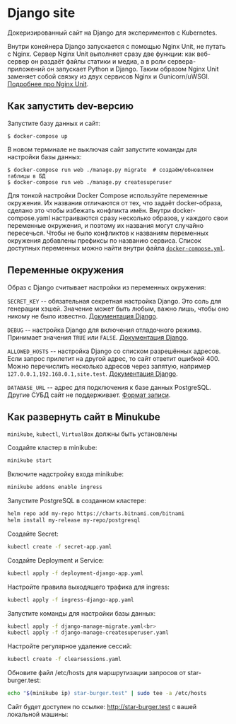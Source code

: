 # Django site

Докеризированный сайт на Django для экспериментов с Kubernetes.

Внутри конейнера Django запускается с помощью Nginx Unit, не путать с Nginx. Сервер Nginx Unit выполняет сразу две функции: как веб-сервер он раздаёт файлы статики и медиа, а в роли сервера-приложений он запускает Python и Django. Таким образом Nginx Unit заменяет собой связку из двух сервисов Nginx и Gunicorn/uWSGI. [Подробнее про Nginx Unit](https://unit.nginx.org/).

## Как запустить dev-версию

Запустите базу данных и сайт:

```shell-session
$ docker-compose up
```

В новом терминале не выключая сайт запустите команды для настройки базы данных:

```shell-session
$ docker-compose run web ./manage.py migrate  # создаём/обновляем таблицы в БД
$ docker-compose run web ./manage.py createsuperuser
```

Для тонкой настройки Docker Compose используйте переменные окружения. Их названия отличаются от тех, что задаёт docker-образа, сделано это чтобы избежать конфликта имён. Внутри docker-compose.yaml настраиваются сразу несколько образов, у каждого свои переменные окружения, и поэтому их названия могут случайно пересечься. Чтобы не было конфликтов к названиям переменных окружения добавлены префиксы по названию сервиса. Список доступных переменных можно найти внутри файла [`docker-compose.yml`](./docker-compose.yml).

## Переменные окружения

Образ с Django считывает настройки из переменных окружения:

`SECRET_KEY` -- обязательная секретная настройка Django. Это соль для генерации хэшей. Значение может быть любым, важно лишь, чтобы оно никому не было известно. [Документация Django](https://docs.djangoproject.com/en/3.2/ref/settings/#secret-key).

`DEBUG` -- настройка Django для включения отладочного режима. Принимает значения `TRUE` или `FALSE`. [Документация Django](https://docs.djangoproject.com/en/3.2/ref/settings/#std:setting-DEBUG).

`ALLOWED_HOSTS` -- настройка Django со списком разрешённых адресов. Если запрос прилетит на другой адрес, то сайт ответит ошибкой 400. Можно перечислить несколько адресов через запятую, например `127.0.0.1,192.168.0.1,site.test`. [Документация Django](https://docs.djangoproject.com/en/3.2/ref/settings/#allowed-hosts).

`DATABASE_URL` -- адрес для подключения к базе данных PostgreSQL. Другие СУБД сайт не поддерживает. [Формат записи](https://github.com/jacobian/dj-database-url#url-schema).

## Как развернуть сайт в Minukube

`minikube`, `kubectl`, `VirtualBox` должны быть установлены

Создайте кластер в minikube:
```sh
minikube start
```

Включите надстройку входа minikube:
```sh
minikube addons enable ingress
```

Запустите PostgreSQL в созданном кластере:
```sh
helm repo add my-repo https://charts.bitnami.com/bitnami
helm install my-release my-repo/postgresql
```

Создайте Secret:
```sh
kubectl create -f secret-app.yaml
```

Создайте Deployment и Service:
```sh
kubectl apply -f deployment-django-app.yaml
```

Настройте правила выходящего трафика для ingress:
```sh
kubectl apply -f ingress-django-app.yaml
```

Запустите команды для настройки базы данных:
```sh
kubectl apply -f django-manage-migrate.yaml<br>
kubectl apply -f django-manage-createsuperuser.yaml
```

Настройте регулярное удаление сессий:
```sh
kubectl create -f clearsessions.yaml
```

Обновите файл /etc/hosts для маршрутизации запросов от star-burger.test:
```sh
echo "$(minikube ip) star-burger.test" | sudo tee -a /etc/hosts
```

Сайт будет доступен по ссылке: http://star-burger.test с вашей локальной машины:
